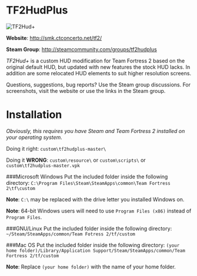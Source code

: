 TF2HudPlus
==========

![TF2Hud+](http://smk.ctconcerto.net/tf2/css/logo_wide.png "TF2Hud+")

**Website**: http://smk.ctconcerto.net/tf2/

**Steam Group**: http://steamcommunity.com/groups/tf2hudplus

*TF2Hud+* is a custom HUD modification for Team Fortress 2 based on the original default HUD, but updated with new features the stock HUD lacks. In addition are some relocated HUD elements to suit higher resolution screens.

Questions, suggestions, bug reports? Use the Steam group discussions. For screenshots, visit the website or use the links in the Steam group.

Installation
==========

*Obviously, this requires you have Steam and Team Fortress 2 installed on your operating system.*

Doing it right: `custom\tf2hudplus-master\`

Doing it **WRONG**: `custom\resource\` or `custom\scripts\` or `custom\tf2hudplus-master.vpk`

###Microsoft Windows
Put the included folder inside the following directory: `C:\Program Files\Steam\SteamApps\common\Team Fortress 2\tf\custom`

**Note**: `C:\` may be replaced with the drive letter you installed Windows on.

**Note**: 64-bit Windows users will need to use `Program Files (x86)` instead of `Program Files`.

###GNU/Linux
Put the included folder inside the following directory: `~/Steam/SteamApps/common/Team Fotress 2/tf/custom`

###Mac OS
Put the included folder inside the following directory: `(your home folder)/Library/Application Support/Steam/SteamApps/common/Team Fortress 2/tf/custom`

**Note**: Replace `(your home folder)` with the name of your home folder.
